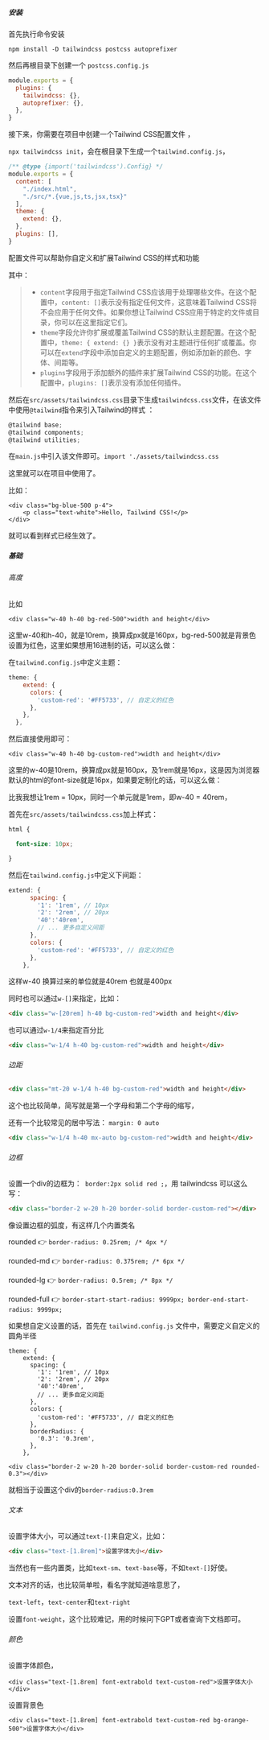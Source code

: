 

##### 安装

首先执行命令安装

` npm install -D tailwindcss postcss autoprefixer `

然后再根目录下创建一个 `postcss.config.js`  

```js
module.exports = {
  plugins: {
    tailwindcss: {},
    autoprefixer: {},
  },
}
```

 接下来，你需要在项目中创建一个Tailwind CSS配置文件 ，

` npx tailwindcss init `，会在根目录下生成一个`tailwind.config.js`，

```js
/** @type {import('tailwindcss').Config} */
module.exports = {
  content: [
    "./index.html",
    "./src/*.{vue,js,ts,jsx,tsx}"
  ],
  theme: {
    extend: {},
  },
  plugins: [],
}
```

 配置文件可以帮助你自定义和扩展Tailwind CSS的样式和功能 

其中：

> - `content`字段用于指定Tailwind CSS应该用于处理哪些文件。在这个配置中，`content: []`表示没有指定任何文件，这意味着Tailwind CSS将不会应用于任何文件。如果你想让Tailwind CSS应用于特定的文件或目录，你可以在这里指定它们。
> - `theme`字段允许你扩展或覆盖Tailwind CSS的默认主题配置。在这个配置中，`theme: { extend: {} }`表示没有对主题进行任何扩或覆盖。你可以在`extend`字段中添加自定义的主题配置，例如添加新的颜色、字体、间距等。
> -  `plugins`字段用于添加额外的插件来扩展Tailwind CSS的功能。在这个配置中，`plugins: []`表示没有添加任何插件。 

然后在`src/assets/tailwindcss.css`目录下生成`tailwindcss.css`文件，在该文件中使用`@tailwind`指令来引入Tailwind的样式 ：

```js
@tailwind base;
@tailwind components;
@tailwind utilities;
```

在`main.js`中引入该文件即可。`import './assets/tailwindcss.css`

这里就可以在项目中使用了。

比如：

```vue
<div class="bg-blue-500 p-4">
	<p class="text-white">Hello, Tailwind CSS!</p>
</div>
```

就可以看到样式已经生效了。



##### 基础

###### 高度

比如

```
<div class="w-40 h-40 bg-red-500">width and height</div>
```

这里w-40和h-40，就是10rem，换算成px就是160px，bg-red-500就是背景色设置为红色，这里如果想用16进制的话，可以这么做：

在`tailwind.config.js`中定义主题：

```js
theme: {
    extend: {
      colors: {
        'custom-red': '#FF5733', // 自定义的红色
      },
    },
  },
```

然后直接使用即可：

```vue
<div class="w-40 h-40 bg-custom-red">width and height</div>
```

这里的w-40是10rem，换算成px就是160px，及1rem就是16px，这是因为浏览器默认的html的font-size就是16px，如果要定制化的话，可以这么做：

比我我想让1rem = 10px，同时一个单元就是1rem，即w-40 = 40rem，

首先在`src/assets/tailwindcss.css`加上样式：

```css
html {

  font-size: 10px;

}
```

然后在`tailwind.config.js`中定义下间距：

```js
extend: {
      spacing: {
        '1': '1rem', // 10px
        '2': '2rem', // 20px
        '40':'40rem',
        // ... 更多自定义间距
      },
      colors: {
        'custom-red': '#FF5733', // 自定义的红色
      },
    },
```

这样w-40 换算过来的单位就是40rem 也就是400px

同时也可以通过` w-[] `来指定，比如：

```html
<div class="w-[20rem] h-40 bg-custom-red">width and height</div>
```

也可以通过`w-1/4`来指定百分比

```html
<div class="w-1/4 h-40 bg-custom-red">width and height</div>
```







###### 边距

```html
<div class="mt-20 w-1/4 h-40 bg-custom-red">width and height</div>
```

这个也比较简单，简写就是第一个字母和第二个字母的缩写，

还有一个比较常见的居中写法： `margin: 0 auto` 

```html
<div class="w-1/4 h-40 mx-auto bg-custom-red">width and height</div>
```

###### 边框

设置一个div的边框为：` border:2px solid red ;`，用 tailwindcss  可以这么写：

```html
<div class="border-2 w-20 h-20 border-solid border-custom-red"></div>
```

像设置边框的弧度，有这样几个内置类名

rounded 👉 `border-radius: 0.25rem; /* 4px */`

rounded-md 👉 `border-radius: 0.375rem; /* 6px */`

rounded-lg 👉 `border-radius: 0.5rem; /* 8px */`

rounded-full 👉 `border-start-start-radius: 9999px; border-end-start-radius: 9999px;`

如果想自定义设置的话，首先在 `tailwind.config.js` 文件中，需要定义自定义的圆角半径 

```
theme: {
    extend: {
      spacing: {
        '1': '1rem', // 10px
        '2': '2rem', // 20px
        '40':'40rem',
        // ... 更多自定义间距
      },
      colors: {
        'custom-red': '#FF5733', // 自定义的红色
      },
      borderRadius: {
        '0.3': '0.3rem',
      },
    },
```



```vue
<div class="border-2 w-20 h-20 border-solid border-custom-red rounded-0.3"></div>
```

就相当于设置这个div的`border-radius:0.3rem`



###### 文本

设置字体大小，可以通过` text-[] `来自定义，比如：

```html
<div class="text-[1.8rem]">设置字体大小</div>
```

当然也有一些内置类，比如` text-sm `、` text-base `等，不如` text-[] `好使。

文本对齐的话，也比较简单啦，看名字就知道啥意思了，

` text-left `，` text-center `和` text-right `

设置`font-weight`，这个比较难记，用的时候问下GPT或者查询下文档即可。



###### 颜色

设置字体颜色，

```vue
<div class="text-[1.8rem] font-extrabold text-custom-red">设置字体大小</div>
```

设置背景色

```vue
<div class="text-[1.8rem] font-extrabold text-custom-red bg-orange-500">设置字体大小</div>
```



































